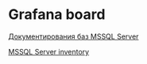 # Grafana board

[Документирования баз MSSQL Server](/extpropdocs/readme.md)

[MSSQL Server inventory](/mssqlinventory/readme.md)
